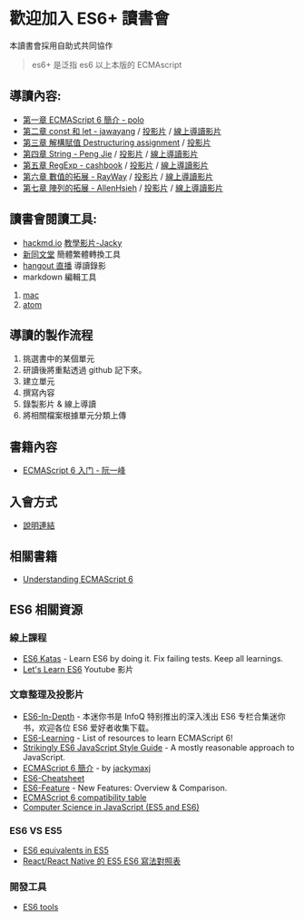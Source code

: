 # 歡迎加入 ES6+ 讀書會
本讀書會採用自助式共同協作
> es6+ 是泛指 es6 以上本版的 ECMAscript

## 導讀內容:
* [第一章 ECMAScript 6 簡介 - polo](chapter-01)
* [第二章 const 和 let - jawayang](chapter-02) / [投影片](https://hackmd.io/p/rJvZCMUM#/) / [線上導讀影片](https://youtu.be/mzQTOIaEqMs)
* [第三章 解構賦值 Destructuring assignment](chapter-03) / [投影片](https://hackmd.io/p/HJcb_nKf#/) 
* [第四章 String - Peng Jie](chapter-04) / [投影片](https://hackmd.io/p/S10A0p5G#/) / [線上導讀影片](https://www.youtube.com/watch?v=7LOpj19J4nw)
* [第五章 RegExp - cashbook](chapter-05) / [投影片](https://hackmd.io/p/rkHAATpM#/) / [線上導讀影片](https://www.youtube.com/watch?v=eDvxODarM3U)
* [第六章 數值的拓展 - RayWay](chapter-06) / [投影片](https://hackmd.io/p/SkIRuHSB#/) / [線上導讀影片](https://www.youtube.com/watch?v=vJxlYXu1Dvc)
* [第七章 陣列的拓展 - AllenHsieh](chapter-07) / [投影片](https://hackmd.io/p/S1Jll4LH#/) / [線上導讀影片](https://youtu.be/1eugOttKFfA)

## 讀書會閱讀工具:

* [hackmd.io](https://hackmd.io/) [教學影片-Jacky](https://www.youtube.com/watch?v=8maKJ6CJ9no)
* [新同文堂](https://chrome.google.com/webstore/detail/new-tong-wen-tang/ldmgbgaoglmaiblpnphffibpbfchjaeg?hl=zh-TW) 簡體繁體轉換工具
* [hangout 直播](https://plus.google.com/hangouts/onair) 導讀錄影
* markdown 編輯工具
 1. [mac](http://superuser.com/questions/616899/github-flavored-markdown-editor-for-osx)
 2. [atom](https://atom.io/)

## 導讀的製作流程
1. 挑選書中的某個單元
2. 研讀後將重點透過 github 記下來。
 1. 建立單元
 2. 撰寫內容
3. 錄製影片 & 線上導讀
4. 將相關檔案根據單元分類上傳

## 書籍內容
* [ECMAScript 6 入门 - 阮一峰](http://es6.ruanyifeng.com/)

## 入會方式
* [說明連結](https://softnshare.wordpress.com/portfolio/ecmascript-6%E5%85%A5%E9%96%80%E8%AE%80%E6%9B%B8%E6%9C%83/)

## 相關書籍

 * [Understanding ECMAScript 6](https://leanpub.com/understandinges6/read)

## ES6 相關資源

### 線上課程

* [ES6 Katas](http://es6katas.org/) - Learn ES6 by doing it. Fix failing tests. Keep all learnings.
* [Let's Learn ES6](https://www.youtube.com/playlist?list=PL57atfCFqj2h5fpdZD-doGEIs0NZxeJTX) Youtube 影片


### 文章整理及投影片

* [ES6-In-Depth](http://www.infoq.com/cn/es6-in-depth/) - 本迷你书是 InfoQ 特别推出的深入浅出 ES6 专栏合集迷你书，欢迎各位 ES6 爱好者收集下载。
* [ES6-Learning](https://github.com/ericdouglas/ES6-Learning) - List of resources to learn ECMAScript 6!
* [Strikingly ES6 JavaScript Style Guide](https://github.com/strikingly/javascript) - A mostly reasonable approach to JavaScript.
* [ECMAScript 6 簡介](https://hackmd.io/p/4JlFcJKOe#/) - by [jackymaxj](https://twitter.com/jackymaxj)
* [ES6-Cheatsheet](http://slides.com/drksephy/ecmascript-2015)
* [ES6-Feature](http://es6-features.org/#Constants) - New Features: Overview & Comparison.
* [ECMAScript 6 compatibility table](http://kangax.github.io/compat-table/es6/)
* [Computer Science in JavaScript (ES5 and ES6)](https://github.com/benoitvallon/computer-science-in-javascript)

### ES6 VS ES5

* [ES6 equivalents in ES5](https://github.com/addyosmani/es6-equivalents-in-es5)
* [React/React Native 的 ES5 ES6 寫法對照表](http://bbs.reactnative.cn/topic/15/react-react-native-%E7%9A%84es5-es6%E5%86%99%E6%B3%95%E5%AF%B9%E7%85%A7%E8%A1%A8)

### 開發工具

* [ES6 tools](https://github.com/addyosmani/es6-tools)
